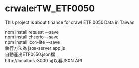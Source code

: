 # crwalerTW_ETF0050
This project is about finance for crawl ETF 0050 Data in Taiwan

npm install request --save <br>
npm install cheerio --save <br>
npm install icon-lite --save <br>
執行方法為 json-server app.js <br>
自動產出ETF0050.json檔 <br>
http://localhost:3000 可以看JSON API <br>
